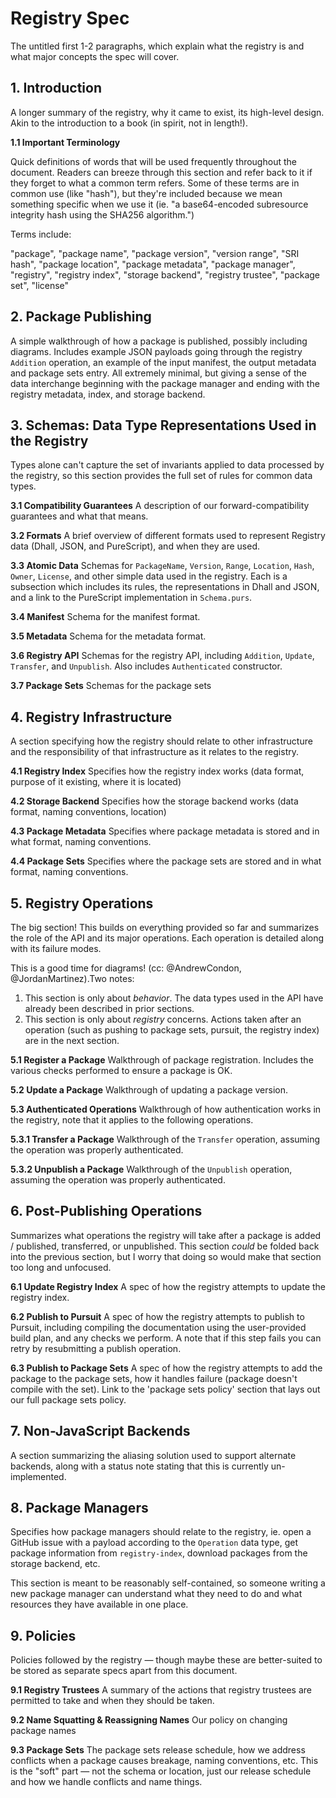 # Registry Spec

The untitled first 1-2 paragraphs, which explain what the registry is and what major concepts the spec will cover.

## 1. Introduction

A longer summary of the registry, why it came to exist, its high-level design. Akin to the introduction to a book (in spirit, not in length!).

**1.1 Important Terminology**

Quick definitions of words that will be used frequently throughout the document. Readers can breeze through this section and refer back to it if they forget to what a common term refers. Some of these terms are in common use (like "hash"), but they're included because we mean something specific when we use it (ie. "a base64-encoded subresource integrity hash using the SHA256 algorithm.") 

Terms include:

"package", "package name", "package version", "version range", "SRI hash", "package location", "package metadata", "package manager", "registry", "registry index", "storage backend", "registry trustee", "package set", "license"

## 2. Package Publishing

A simple walkthrough of how a package is published, possibly including diagrams. Includes example JSON payloads going through the registry `Addition` operation, an example of the input manifest, the output metadata and package sets entry. All extremely minimal, but giving a sense of the data interchange beginning with the package manager and ending with the registry metadata, index, and storage backend.

## 3. Schemas: Data Type Representations Used in the Registry

Types alone can't capture the set of invariants applied to data processed by the registry, so this section provides the full set of rules for common data types.

**3.1 Compatibility Guarantees**
A description of our forward-compatibility guarantees and what that means.

**3.2 Formats**
A brief overview of different formats used to represent Registry data (Dhall, JSON, and PureScript), and when they are used.

**3.3 Atomic Data**
Schemas for `PackageName`, `Version`, `Range`, `Location`, `Hash`, `Owner`, `License`, and other simple data used in the registry. Each is a subsection which includes its rules, the representations in Dhall and JSON, and a link to the PureScript implementation in `Schema.purs`.

**3.4 Manifest**
Schema for the manifest format.

**3.5 Metadata**
Schema for the metadata format.

**3.6 Registry API**
Schemas for the registry API, including `Addition`, `Update`, `Transfer`, and `Unpublish`. Also includes `Authenticated` constructor.

**3.7 Package Sets**
Schemas for the package sets

## 4. Registry Infrastructure

A section specifying how the registry should relate to other infrastructure and the responsibility of that infrastructure as it relates to the registry.

**4.1 Registry Index**
Specifies how the registry index works (data format, purpose of it existing, where it is located)

**4.2 Storage Backend**
Specifies how the storage backend works (data format, naming conventions, location)

**4.3 Package Metadata**
Specifies where package metadata is stored and in what format, naming conventions.

**4.4 Package Sets**
Specifies where the package sets are stored and in what format, naming conventions.

## 5. Registry Operations

The big section! This builds on everything provided so far and summarizes the role of the API and its major operations. Each operation is detailed along with its failure modes.

This is a good time for diagrams! (cc: @AndrewCondon, @JordanMartinez).Two notes:

1. This section is only about _behavior_. The data types used in the API have already been described in prior sections.
2. This section is only about _registry_ concerns. Actions taken after an operation (such as pushing to package sets, pursuit, the registry index) are in the next section.

**5.1 Register a Package**
Walkthrough of package registration. Includes the various checks performed to ensure a package is OK.

**5.2 Update a Package**
Walkthrough of updating a package version.

**5.3 Authenticated Operations**
Walkthrough of how authentication works in the registry, note that it applies to the following operations.
  
  **5.3.1 Transfer a Package**
  Walkthrough of the `Transfer` operation, assuming the operation was properly authenticated.
  
  **5.3.2 Unpublish a Package**
  Walkthrough of the `Unpublish` operation, assuming the operation was properly authenticated.

## 6. Post-Publishing Operations

Summarizes what operations the registry will take after a package is added / published, transferred, or unpublished. This section _could_ be folded back into the previous section, but I worry that doing so would make that section too long and unfocused.

**6.1 Update Registry Index**
A spec of how the registry attempts to update the registry index.

**6.2 Publish to Pursuit**
A spec of how the registry attempts to publish to Pursuit, including compiling the documentation using the user-provided build plan, and any checks we perform. A note that if this step fails you can retry by resubmitting a publish operation.

**6.3 Publish to Package Sets**
A spec of how the registry attempts to add the package to the package sets, how it handles failure (package doesn't compile with the set). Link to the 'package sets policy' section that lays out our full package sets policy.

## 7. Non-JavaScript Backends

A section summarizing the aliasing solution used to support alternate backends, along with a status note stating that this is currently un-implemented. 

## 8. Package Managers

Specifies how package managers should relate to the registry, ie. open a GitHub issue with a payload according to the `Operation` data type, get package information from `registry-index`, download packages from the storage backend, etc.

This section is meant to be reasonably self-contained, so someone writing a new package manager can understand what they need to do and what resources they have available in one place.

## 9. Policies

Policies followed by the registry — though maybe these are better-suited to be stored as separate specs apart from this document.

**9.1 Registry Trustees**
A summary of the actions that registry trustees are permitted to take and when they should be taken.

**9.2 Name Squatting & Reassigning Names**
Our policy on changing package names

**9.3 Package Sets**
The package sets release schedule, how we address conflicts when a package causes breakage, naming conventions, etc. This is the "soft" part — not the schema or location, just our release schedule and how we handle conflicts and name things.
